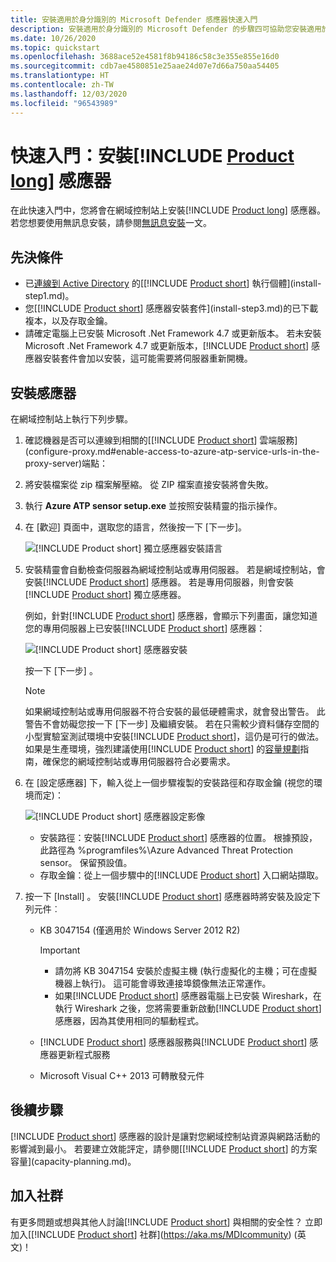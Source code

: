 ```yaml
---
title: 安裝適用於身分識別的 Microsoft Defender 感應器快速入門
description: 安裝適用於身分識別的 Microsoft Defender 的步驟四可協助您安裝適用於身分識別的 Defender 感應器。
ms.date: 10/26/2020
ms.topic: quickstart
ms.openlocfilehash: 3688ace52e4581f8b94186c58c3e355e855e16d0
ms.sourcegitcommit: cdb7ae4580851e25aae24d07e7d66a750aa54405
ms.translationtype: HT
ms.contentlocale: zh-TW
ms.lasthandoff: 12/03/2020
ms.locfileid: "96543989"
---
```

# <a name="quickstart-install-the-product-long-sensor"></a>快速入門：安裝[!INCLUDE [Product long](includes/product-long.md)] 感應器

在此快速入門中，您將會在網域控制站上安裝[!INCLUDE [Product long](includes/product-long.md)] 感應器。 若您想要使用無訊息安裝，請參閱[無訊息安裝](silent-installation.md)一文。

## <a name="prerequisites"></a>先決條件

- 已[連線到 Active Directory](install-step2.md) 的[[!INCLUDE [Product short](includes/product-short.md)] 執行個體](install-step1.md)。
- 您[[!INCLUDE [Product short](includes/product-short.md)] 感應器安裝套件](install-step3.md)的已下載複本，以及存取金鑰。
- 請確定電腦上已安裝 Microsoft .Net Framework 4.7 或更新版本。 若未安裝 Microsoft .Net Framework 4.7 或更新版本，[!INCLUDE [Product short](includes/product-short.md)] 感應器安裝套件會加以安裝，這可能需要將伺服器重新開機。

## <a name="install-the-sensor"></a>安裝感應器

在網域控制站上執行下列步驟。

1. 確認機器是否可以連線到相關的[[!INCLUDE [Product short](includes/product-short.md)] 雲端服務](configure-proxy.md#enable-access-to-azure-atp-service-urls-in-the-proxy-server)端點：
1. 將安裝檔案從 zip 檔案解壓縮。 從 ZIP 檔案直接安裝將會失敗。
1. 執行 **Azure ATP sensor setup.exe** 並按照安裝精靈的指示操作。
1. 在 [歡迎] 頁面中，選取您的語言，然後按一下 [下一步]。

    ![[!INCLUDE [Product short](includes/product-short.md)] 獨立感應器安裝語言](media/sensor-install-language.png)

1. 安裝精靈會自動檢查伺服器為網域控制站或專用伺服器。 若是網域控制站，會安裝[!INCLUDE [Product short](includes/product-short.md)] 感應器。 若是專用伺服器，則會安裝[!INCLUDE [Product short](includes/product-short.md)] 獨立感應器。

    例如，針對[!INCLUDE [Product short](includes/product-short.md)] 感應器，會顯示下列畫面，讓您知道您的專用伺服器上已安裝[!INCLUDE [Product short](includes/product-short.md)] 感應器：

    ![[!INCLUDE [Product short](includes/product-short.md)] 感應器安裝](media/sensor-install-deployment-type.png)

    按一下 [下一步] 。

    > [!NOTE]
    > 如果網域控制站或專用伺服器不符合安裝的最低硬體需求，就會發出警告。 此警告不會妨礙您按一下 [下一步] 及繼續安裝。 若在只需較少資料儲存空間的小型實驗室測試環境中安裝[!INCLUDE [Product short](includes/product-short.md)]，這仍是可行的做法。 如果是生產環境，強烈建議使用[!INCLUDE [Product short](includes/product-short.md)] 的[容量規劃](capacity-planning.md)指南，確保您的網域控制站或專用伺服器符合必要需求。

1. 在 [設定感應器] 下，輸入從上一個步驟複製的安裝路徑和存取金鑰 (視您的環境而定)：

    ![[!INCLUDE [Product short](includes/product-short.md)] 感應器設定影像](media/sensor-install-config.png)

    - 安裝路徑：安裝[!INCLUDE [Product short](includes/product-short.md)] 感應器的位置。 根據預設，此路徑為 %programfiles%\Azure Advanced Threat Protection sensor。 保留預設值。
    - 存取金鑰：從上一個步驟中的[!INCLUDE [Product short](includes/product-short.md)] 入口網站擷取。

1. 按一下 [Install] 。 安裝[!INCLUDE [Product short](includes/product-short.md)] 感應器時將安裝及設定下列元件︰

    - KB 3047154 (僅適用於 Windows Server 2012 R2)

        > [!IMPORTANT]
        >
        > - 請勿將 KB 3047154 安裝於虛擬主機 (執行虛擬化的主機；可在虛擬機器上執行)。 這可能會導致連接埠鏡像無法正常運作。
        > - 如果[!INCLUDE [Product short](includes/product-short.md)] 感應器電腦上已安裝 Wireshark，在執行 Wireshark 之後，您將需要重新啟動[!INCLUDE [Product short](includes/product-short.md)] 感應器，因為其使用相同的驅動程式。

    - [!INCLUDE [Product short](includes/product-short.md)] 感應器服務與[!INCLUDE [Product short](includes/product-short.md)] 感應器更新程式服務
    - Microsoft Visual C++ 2013 可轉散發元件

## <a name="next-steps"></a>後續步驟

[!INCLUDE [Product short](includes/product-short.md)] 感應器的設計是讓對您網域控制站資源與網路活動的影響減到最小。 若要建立效能評定，請參閱[[!INCLUDE [Product short](includes/product-short.md)] 的方案容量](capacity-planning.md)。

## <a name="join-the-community"></a>加入社群

有更多問題或想與其他人討論[!INCLUDE [Product short](includes/product-short.md)] 與相關的安全性？ 立即加入[[!INCLUDE [Product short](includes/product-short.md)] 社群](https://aka.ms/MDIcommunity) \(英文\)！
